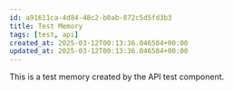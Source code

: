 ```yaml
---
id: a91611ca-4d84-48c2-b0ab-872c5d5fd3b3
title: Test Memory
tags: [test, api]
created_at: 2025-03-12T00:13:36.046584+00:00
updated_at: 2025-03-12T00:13:36.046584+00:00
---
```


This is a test memory created by the API test component.